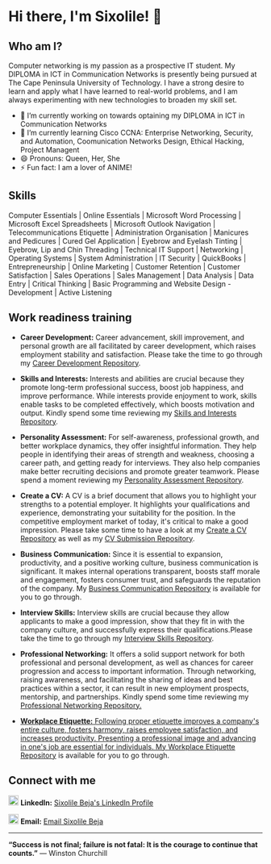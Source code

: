 # Hi there, I'm Sixolile! 👋

## Who am I?

Computer networking is my passion as a prospective IT student. My DIPLOMA in ICT in Communication Networks is presently being pursued at The Cape Peninsula University of Technology. I have a strong desire to learn and apply what I have learned to real-world problems, and I am always experimenting with new technologies to broaden my skill set.

*   🔭 I’m currently working on towards optaining my DIPLOMA in ICT in Communication Networks
*   🌱 I’m currently learning Cisco CCNA: Enterprise Networking, Security, and Automation, Coomunication Networks Design, Ethical Hacking, Project Managent
*   😄 Pronouns: Queen, Her, She 
*   ⚡ Fun fact: I am a lover of ANIME!

## Skills

Computer Essentials | Online Essentials | Microsoft Word Processing | Microsoft Excel Spreadsheets | Microsoft Outlook Navigation | Telecommunications Etiquette | Administration Organisation | Manicures and Pedicures | Cured Gel Application | Eyebrow and Eyelash Tinting | Eyebrow, Lip and Chin Threading | Technical IT Support | Networking | Operating Systems | System Administration | IT Security | QuickBooks | Entrepreneurship | Online Marketing | Customer Retention | Customer Satisfaction | Sales Operations | Sales Management | Data Analysis | Data Entry | Critical Thinking | Basic Programming and Website Design - Development | Active Listening

## Work readiness training

- **Career Development:** Career advancement, skill improvement, and personal growth are all facilitated by career development, which raises employment stability and satisfaction. Please take the time to go through my <a href="https://github.com/Sixolile213147912/Career-Development">Career Development Repository</a>.

- **Skills and Interests:** Interests and abilities are crucial because they promote long-term professional success, boost job happiness, and improve performance. While interests provide enjoyment to work, skills enable tasks to be completed effectively, which boosts motivation and output. Kindly spend some time reviewing my <a href="https://github.com/Sixolile213147912/Skills-and-Interests">Skills and Interests Repository</a>.
  
- **Personality Assessment:** For self-awareness, professional growth, and better workplace dynamics, they offer insightful information. They help people in identifying their areas of strength and weakness, choosing a career path, and getting ready for interviews. They also help companies make better recruiting decisions and promote greater teamwork. Please spend a moment reviewing my <a href="https://github.com/Sixolile213147912/Personality-Assessment">Personality Assessment Repository</a>.
  
- **Create a CV:** A CV is a brief document that allows you to highlight your strengths to a potential employer. It highlights your qualifications and experience, demonstrating your suitability for the position. In the competitive employment market of today, it's critical to make a good impression.
Please take some time to have a look at my <a href="https://github.com/Sixolile213147912/Create-a-CV">Create a CV Repository</a> as well as my <a href="https://github.com/Sixolile213147912/CV-Submission">CV Submission Repository</a>.
  
- **Business Communication:** Since it is essential to expansion, productivity, and a positive working culture, business communication is significant. It makes internal operations transparent, boosts staff morale and engagement, fosters consumer trust, and safeguards the reputation of the company. My <a href="https://github.com/Sixolile213147912/Business-Communication">Business Communication Repository</a> is available for you to go through.
  
- **Interview Skills:** Interview skills are crucial because they allow applicants to make a good impression, show that they fit in with the company culture, and successfully express their qualifications.Please take the time to go through my <a href="https://github.com/Sixolile213147912/Interview-Skills">Interview Skills Repository</a>.

- **Professional Networking:** It offers a solid support network for both professional and personal development, as well as chances for career progression and access to important information. Through networking, raising awareness, and facilitating the sharing of ideas and best practices within a sector, it can result in new employment prospects, mentorship, and partnerships. Kindly spend some time reviewing my <a href="https://github.com/Sixolile213147912/Professional-Networking">Professional Networking Repository.
  
- **Workplace Etiquette:** Following proper etiquette improves a company's entire culture, fosters harmony, raises employee satisfaction, and increases productivity. Presenting a professional image and advancing in one's job are essential for individuals. My <a href="https://github.com/Sixolile213147912/Workplace-Etiquette">Workplace Etiquette Repository</a> is available for you to go through.

## Connect with me

<img width="20" height="20" alt="image" src="https://github.com/user-attachments/assets/4c9a8054-8527-4de5-87b8-c00805d875d5" /> **LinkedIn:** <a href="https://www.linkedin.com/in/sixolile-beja-043237140/">Sixolile Beja's LinkedIn Profile</a>

<img width="20" height="20" alt="image" src="https://github.com/user-attachments/assets/03110bb5-8231-4566-9d7d-6815de24a31b" /> **Email:** <a href="mailto:213147912@mycput.ac.za">Email Sixolile Beja</a>

---

**“Success is not final; failure is not fatal: It is the courage to continue that counts.”** — Winston Churchill
